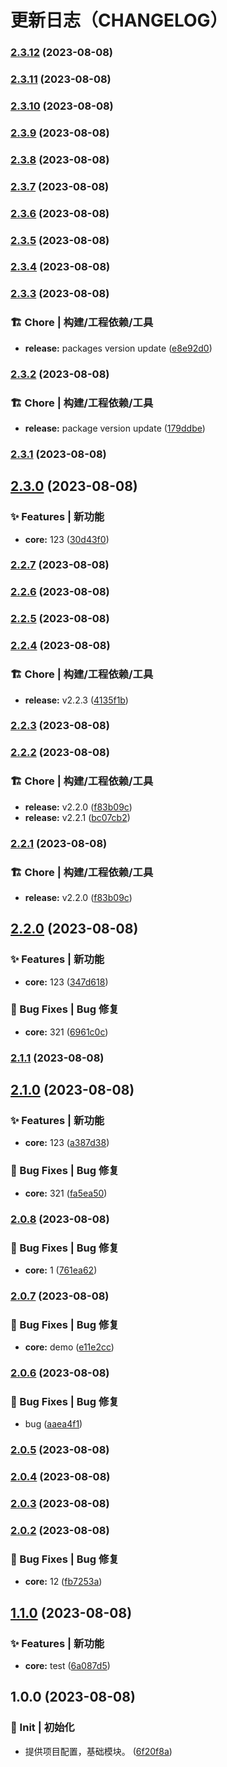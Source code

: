 # 更新日志（CHANGELOG）
### [2.3.12](https://github.com/True-Z/sdkset-utils/compare/v2.3.11...v2.3.12) (2023-08-08)

### [2.3.11](https://github.com/True-Z/sdkset-utils/compare/v2.3.10...v2.3.11) (2023-08-08)

### [2.3.10](https://github.com/True-Z/sdkset-utils/compare/v2.3.9...v2.3.10) (2023-08-08)

### [2.3.9](https://github.com/True-Z/sdkset-utils/compare/v2.3.8...v2.3.9) (2023-08-08)

### [2.3.8](https://github.com/True-Z/sdkset-utils/compare/v2.3.7...v2.3.8) (2023-08-08)

### [2.3.7](https://github.com/True-Z/sdkset-utils/compare/v2.3.6...v2.3.7) (2023-08-08)

### [2.3.6](https://github.com/True-Z/sdkset-utils/compare/v2.3.5...v2.3.6) (2023-08-08)

### [2.3.5](https://github.com/True-Z/sdkset-utils/compare/v2.3.4...v2.3.5) (2023-08-08)

### [2.3.4](https://github.com/True-Z/sdkset-utils/compare/v2.3.3...v2.3.4) (2023-08-08)

### [2.3.3](https://github.com/True-Z/sdkset-utils/compare/v2.3.2...v2.3.3) (2023-08-08)


### 🏗 Chore | 构建/工程依赖/工具

* **release:** packages version update ([e8e92d0](https://github.com/True-Z/sdkset-utils/commit/e8e92d092ab0bc2a9cdb83d04305e67b25aa9751))

### [2.3.2](https://github.com/True-Z/sdkset-utils/compare/v2.3.1...v2.3.2) (2023-08-08)


### 🏗 Chore | 构建/工程依赖/工具

* **release:** package version update ([179ddbe](https://github.com/True-Z/sdkset-utils/commit/179ddbe6cd31050f03b003fcf4699b3aa8723831))

### [2.3.1](https://github.com/True-Z/sdkset-utils/compare/v2.3.0...v2.3.1) (2023-08-08)

## [2.3.0](https://github.com/True-Z/sdkset-utils/compare/v2.2.7...v2.3.0) (2023-08-08)


### ✨ Features | 新功能

* **core:** 123 ([30d43f0](https://github.com/True-Z/sdkset-utils/commit/30d43f0c64074e2c6c8fac104714be1f16fd7a95))

### [2.2.7](https://github.com/True-Z/sdkset-utils/compare/v2.2.6...v2.2.7) (2023-08-08)

### [2.2.6](https://github.com/True-Z/sdkset-utils/compare/v2.2.5...v2.2.6) (2023-08-08)

### [2.2.5](https://github.com/True-Z/sdkset-utils/compare/v2.2.3...v2.2.5) (2023-08-08)

### [2.2.4](https://github.com/True-Z/sdkset-utils/compare/v2.2.2...v2.2.4) (2023-08-08)


### 🏗 Chore | 构建/工程依赖/工具

* **release:** v2.2.3 ([4135f1b](https://github.com/True-Z/sdkset-utils/commit/4135f1b613eb48375907f5b72fab76b9fd8fcd8e))

### [2.2.3](https://github.com/True-Z/sdkset-utils/compare/v2.2.2...v2.2.3) (2023-08-08)

### [2.2.2](https://github.com/True-Z/sdkset-utils/compare/v2.2.0...v2.2.2) (2023-08-08)


### 🏗 Chore | 构建/工程依赖/工具

* **release:** v2.2.0 ([f83b09c](https://github.com/True-Z/sdkset-utils/commit/f83b09c48ba9c419a7dff0d2bcf6dfddd35a2735))
* **release:** v2.2.1 ([bc07cb2](https://github.com/True-Z/sdkset-utils/commit/bc07cb2e8679d944e06bc609b0ea248b97ed5c03))

### [2.2.1](https://github.com/True-Z/sdkset-utils/compare/v2.2.0...v2.2.1) (2023-08-08)


### 🏗 Chore | 构建/工程依赖/工具

* **release:** v2.2.0 ([f83b09c](https://github.com/True-Z/sdkset-utils/commit/f83b09c48ba9c419a7dff0d2bcf6dfddd35a2735))

## [2.2.0](https://github.com/True-Z/sdkset-utils/compare/v2.1.1...v2.2.0) (2023-08-08)


### ✨ Features | 新功能

* **core:** 123 ([347d618](https://github.com/True-Z/sdkset-utils/commit/347d618f7c4095f760a44ef6eb8d1195e525e841))


### 🐛 Bug Fixes | Bug 修复

* **core:** 321 ([6961c0c](https://github.com/True-Z/sdkset-utils/commit/6961c0c15d64373a33a5d7a132e1819d28abb6a9))

### [2.1.1](https://github.com/True-Z/sdkset-utils/compare/v2.1.0...v2.1.1) (2023-08-08)

## [2.1.0](https://github.com/True-Z/sdkset-utils/compare/v2.0.8...v2.1.0) (2023-08-08)


### ✨ Features | 新功能

* **core:** 123 ([a387d38](https://github.com/True-Z/sdkset-utils/commit/a387d38fa9efa4c4476ab056a5280c34b2bfe746))


### 🐛 Bug Fixes | Bug 修复

* **core:** 321 ([fa5ea50](https://github.com/True-Z/sdkset-utils/commit/fa5ea501542dd6a124e0953be78abf6bc247bf54))

### [2.0.8](https://github.com/True-Z/sdkset-utils/compare/v2.0.7...v2.0.8) (2023-08-08)


### 🐛 Bug Fixes | Bug 修复

* **core:** 1 ([761ea62](https://github.com/True-Z/sdkset-utils/commit/761ea62f3d250327d9141c55deae361a781e4406))

### [2.0.7](https://github.com/True-Z/sdkset-utils/compare/v2.0.6...v2.0.7) (2023-08-08)


### 🐛 Bug Fixes | Bug 修复

* **core:** demo ([e11e2cc](https://github.com/True-Z/sdkset-utils/commit/e11e2cce23e84b4a24c93c1efe284ff0c1cfe728))

### [2.0.6](https://github.com/True-Z/sdkset-utils/compare/v1.0.1...v2.0.6) (2023-08-08)


### 🐛 Bug Fixes | Bug 修复

* bug ([aaea4f1](https://github.com/True-Z/sdkset-utils/commit/aaea4f1d88392ea524aadda0aac804fc794348de))

### [2.0.5](https://github.com/True-Z/sdkset-utils/compare/v2.0.4...v2.0.5) (2023-08-08)

### [2.0.4](https://github.com/True-Z/sdkset-utils/compare/v2.0.3...v2.0.4) (2023-08-08)

### [2.0.3](https://github.com/True-Z/sdkset-utils/compare/v2.0.2...v2.0.3) (2023-08-08)

### [2.0.2](https://github.com/True-Z/sdkset-utils/compare/v2.0.1...v2.0.2) (2023-08-08)


### 🐛 Bug Fixes | Bug 修复

* **core:** 12 ([fb7253a](https://github.com/True-Z/sdkset-utils/commit/fb7253ad883be3fd9d35f9437041dee009d68f33))

## [1.1.0](https://github.com/True-Z/sdkset-utils/compare/v1.0.0...v1.1.0) (2023-08-08)


### ✨ Features | 新功能

* **core:** test ([6a087d5](https://github.com/True-Z/sdkset-utils/commit/6a087d5f9be9c83e35e30436d74dfad0c51ee698))

## 1.0.0 (2023-08-08)


### 🎉 Init | 初始化

* 提供项目配置，基础模块。 ([6f20f8a](https://github.com/True-Z/sdkset-utils/commit/6f20f8a3c5d8d7620fe209d400376a7e7b1f9211))
